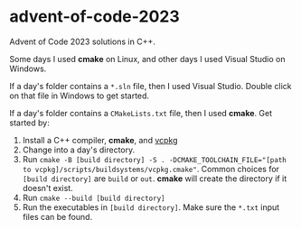 # advent-of-code-2023

Advent of Code 2023 solutions in C++.

Some days I used **cmake** on Linux, and other days I used Visual Studio on Windows.

If a day's folder contains a `*.sln` file, then I used Visual Studio. Double click on that file in Windows
to get started.

If a day's folder contains a `CMakeLists.txt` file, then I used **cmake**.  Get started by:

1. Install a C++ compiler, **cmake**, and [vcpkg](https://github.com/microsoft/vcpkg)
2. Change into a day's directory.
3. Run `cmake -B [build directory] -S . -DCMAKE_TOOLCHAIN_FILE="[path to vcpkg]/scripts/buildsystems/vcpkg.cmake"`.
   Common choices for `[build directory]` are `build` or `out`. **cmake** will create the directory if it doesn't exist.
4. Run `cmake --build [build directory]`
5. Run the executables in `[build directory]`. Make sure the `*.txt` input files can be found.
